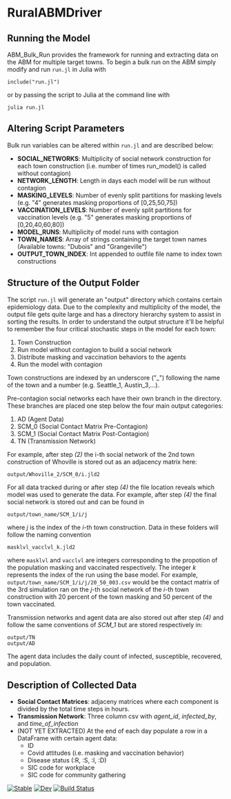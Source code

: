# RuralABMDriver

## Running the Model
ABM_Bulk_Run provides the framework for running and extracting data on the ABM for multiple target towns. To begin a bulk run on the ABM simply modify and run `run.jl` in Julia with  

    include("run.jl")

or by passing the script to Julia at the command line with

    julia run.jl

## Altering Script Parameters
Bulk run variables can be altered within `run.jl` and are described below:

- **SOCIAL_NETWORKS**: Multiplicity of social network construction for each town construction (i.e. number of times run_model() is called without contagion)  
- **NETWORK_LENGTH**: Length in days each model will be run without contagion  
- **MASKING_LEVELS**: Number of evenly split partitions for masking levels (e.g. "4" generates masking proportions of [0,25,50,75])  
- **VACCINATION_LEVELS**: Number of evenly split partitions for vaccination levels (e.g. "5" generates masking proportions of [0,20,40,60,80])  
- **MODEL_RUNS**: Multiplicity of model runs with contagion   
- **TOWN_NAMES**: Array of strings containing the target town names (Available towns: "Dubois" and "Grangeville")  
- **OUTPUT_TOWN_INDEX**: Int appended to outfile file name to index town constructions

## Structure of the Output Folder
The script `run.jl` will generate an "output" directory which contains certain epidemiology data. Due to the complexity and multiplicity of the model, the output file gets quite large and has a directory hierarchy system to assist in sorting the results. In order to understand the output structure it'll be helpful to remember the four critical stochastic steps in the model for each town:

1. Town Construction
2. Run model without contagion to build a social network
3. Distribute masking and vaccination behaviors to the agents
4. Run the model with contagion

Town constructions are indexed by an underscore ("_") following the name of the town and a number (e.g. Seattle_1, Austin_3,...).

Pre-contagion social networks each have their own branch in the directory. These branches are placed one step below the four main output categories:

1. AD (Agent Data)
2. SCM_0 (Social Contact Matrix Pre-Contagion)
3. SCM_1 (Social Contact Matrix Post-Contagion)
4. TN (Transmission Network)

For example, after step *(2)* the i-th social network of the 2nd town construction of Whoville is stored out as an adjacency matrix here:

    output/Whoville_2/SCM_0/i.jld2

For all data tracked during or after step *(4)* the file location reveals which model was used to generate the data. For example, after step *(4)* the final social network is stored out and can be found in

    output/town_name/SCM_1/i/j

where *j* is the index of the *i*-th town construction. Data in these folders will follow the naming convention

    masklvl_vacclvl_k.jld2

where `masklvl` and `vacclvl` are integers corresponding to the propotion of the population masking and vaccinated respectively. The integer *k* represents the index of the run using the base model. For example, `output/town_name/SCM_1/i/j/20_50_003.csv` would be the contact matrix of the 3rd simulation ran on the *j*-th social network of the *i*-th town construction with 20 percent of the town masking and 50 percent of the town vaccinated.

Transmission networks and agent data are also stored out after step *(4)* and follow the same conventions of *SCM_1* but are stored respectively in:

    output/TN
    output/AD

The agent data includes the daily count of infected, susceptible, recovered, and population.

## Description of Collected Data
- **Social Contact Matrices**: adjaceny matrices where each component is divided by the total time steps in hours.
- **Transmission Network**: Three column csv with *agent_id*, *infected_by*, and *time_of_infection*
- (NOT YET EXTRACTED) At the end of each day populate a row in a DataFrame with certain agent data:
   + ID
   + Covid attitudes (i.e. masking and vaccination behavior)
   + Disease status (:R, :S, :I, :D)
   + SIC code for workplace
   + SIC code for community gathering


[![Stable](https://img.shields.io/badge/docs-stable-blue.svg)](https://trevorgrif.github.io/RuralABMManager.jl/stable/)
[![Dev](https://img.shields.io/badge/docs-dev-blue.svg)](https://trevorgrif.github.io/RuralABMManager.jl/dev/)
[![Build Status](https://travis-ci.com/trevorgrif/RuralABMManager.jl.svg?branch=master)](https://travis-ci.com/trevorgrif/RuralABMManager.jl)
